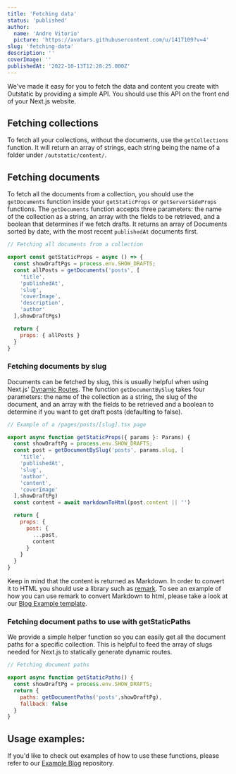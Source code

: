 ```yaml
---
title: 'Fetching data'
status: 'published'
author:
  name: 'Andre Vitorio'
  picture: 'https://avatars.githubusercontent.com/u/1417109?v=4'
slug: 'fetching-data'
description: ''
coverImage: ''
publishedAt: '2022-10-13T12:28:25.000Z'
---
```


We've made it easy for you to fetch the data and content you create with Outstatic by providing a simple API. You should use this API on the front end of your Next.js website.

## Fetching collections

To fetch all your collections, without the documents, use the `getCollections` function. It will return an array of strings, each string being the name of a folder under `/outstatic/content/`.

## Fetching documents

To fetch all the documents from a collection, you should use the `getDocuments` function inside your `getStaticProps` or `getServerSideProps` functions. The `getDocuments` function accepts three parameters: the name of the collection as a string, an array with the fields to be retrieved, and a boolean that determines if we fetch drafts. It returns an array of Documents sorted by date, with the most recent `publishedAt` documents first.

```javascript
// Fetching all documents from a collection

export const getStaticProps = async () => {
  const showDraftPgs = process.env.SHOW_DRAFTS;
  const allPosts = getDocuments('posts', [
    'title',
    'publishedAt',
    'slug',
    'coverImage',
    'description',
    'author'
  ],showDraftPgs)

  return {
    props: { allPosts }
  }
}
```

### Fetching documents by slug

Documents can be fetched by slug, this is usually helpful when using Next.js' [Dynamic Routes](https://nextjs.org/docs/routing/dynamic-routes). The function `getDocumentBySlug` takes four parameters: the name of the collection as a string, the slug of the document, and an array with the fields to be retrieved and a boolean to determine if you want to get draft posts (defaulting to false).

```javascript
// Example of a /pages/posts/[slug].tsx page

export async function getStaticProps({ params }: Params) {
  const showDraftPg = process.env.SHOW_DRAFTS;
  const post = getDocumentBySlug('posts', params.slug, [
    'title',
    'publishedAt',
    'slug',
    'author',
    'content',
    'coverImage'
  ],showDraftPg)
  const content = await markdownToHtml(post.content || '')

  return {
    props: {
      post: {
        ...post,
        content
      }
    }
  }
}
```

Keep in mind that the content is returned as Markdown. In order to convert it to HTML you should use a library such as [remark](https://www.npmjs.com/package/remark). To see an example of how you can use remark to convert Markdown to html, please take a look at our [Blog Example template](https://github.com/avitorio/outstatic/blob/main/examples/blog/src/lib/markdownToHtml.ts).

### Fetching document paths to use with getStaticPaths

We provide a simple helper function so you can easily get all the document paths for a specific collection. This is helpful to feed the array of slugs needed for Next.js to statically generate dynamic routes.

```javascript
// Fetching document paths

export async function getStaticPaths() {
  const showDraftPg = process.env.SHOW_DRAFTS;
  return {
    paths: getDocumentPaths('posts',showDraftPg),
    fallback: false
  }
}
```

## Usage examples:

If you'd like to check out examples of how to use these functions, please refer to our [Example Blog](https://github.com/avitorio/outstatic/tree/main/examples/blog) repository.

